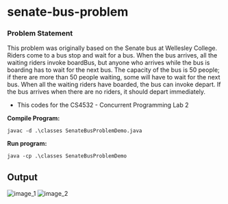 # senate-bus-problem

### Problem Statement
This problem was originally based on the Senate bus at Wellesley College. Riders
come to a bus stop and wait for a bus. When the bus arrives, all the waiting
riders invoke boardBus, but anyone who arrives while the bus is boarding has
to wait for the next bus. The capacity of the bus is 50 people; if there are more
than 50 people waiting, some will have to wait for the next bus.
When all the waiting riders have boarded, the bus can invoke depart. If the
bus arrives when there are no riders, it should depart immediately.

* This codes for the CS4532 - Concurrent Programming Lab 2

**Compile Program:**

`javac -d .\classes SenateBusProblemDemo.java`

**Run program:**

`java -cp .\classes SenateBusProblemDemo`

## Output

![image_1](./screenshots/image_1.png)
![image_2](./screenshots/image_2.png)
